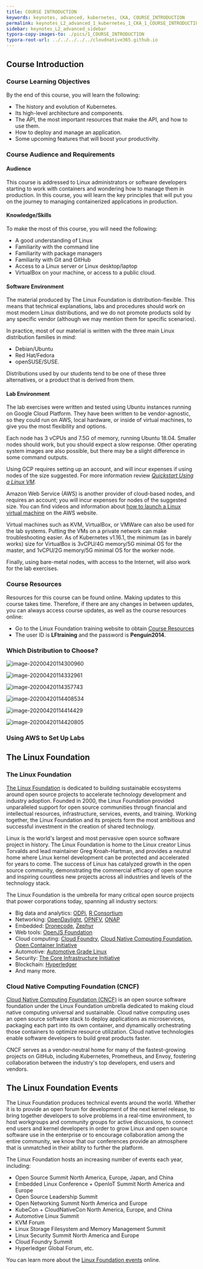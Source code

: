 ```yaml
---
title: COURSE INTRODUCTION
keywords: keynotes, advanced, kubernetes, CKA, COURSE_INTRODUCTION
permalink: keynotes_L2_advanced_1_kubernetes_1_CKA_1_COURSE_INTRODUCTION.html
sidebar: keynotes_L2_advanced_sidebar
typora-copy-images-to: ./pics/1_COURSE_INTRODUCTION
typora-root-url: ../../../../../cloudnative365.github.io
---
```


## Course Introduction

### Course Learning Objectives

By the end of this course, you will learn the following:

- The history and evolution of Kubernetes.
- Its high-level architecture and components.
- The API, the most important resources that make the API, and how to use them.
- How to deploy and manage an application.
- Some upcoming features that will boost your productivity.

### Course Audience and Requirements

#### Audience

This course is addressed to Linux administrators or software developers starting to work with containers and wondering how to manage them in production. In this course, you will learn the key principles that will put you on the journey to managing containerized applications in production.

#### Knowledge/Skills

To make the most of this course, you will need the following:

- A good understanding of Linux
- Familiarity with the command line
- Familiarity with package managers
- Familiarity with Git and GitHub
- Access to a Linux server or Linux desktop/laptop
- VirtualBox on your machine, or access to a public cloud.

#### Software Environment

The material produced by The Linux Foundation is distribution-flexible. This means that technical explanations, labs and procedures should work on most modern Linux distributions, and we do not promote products sold by any specific vendor (although we may mention them for specific scenarios).

In practice, most of our material is written with the three main Linux distribution families in mind:

- Debian/Ubuntu
- Red Hat/Fedora
- openSUSE/SUSE. 

Distributions used by our students tend to be one of these three alternatives, or a product that is derived from them.

#### Lab Environment

The lab exercises were written and tested using Ubuntu instances running on Google Cloud Platform. They have been written to be vendor-agnostic, so they could run on AWS, local hardware, or inside of virtual machines, to give you the most flexibility and options. 

Each node has 3 vCPUs and 7.5G of memory, running Ubuntu 18.04. Smaller nodes should work, but you should expect a slow response. Other operating system images are also possible, but there may be a slight difference in some command outputs.

Using GCP requires setting up an account, and will incur expenses if using nodes of the size suggested. For more information review [*Quickstart Using a Linux VM*](https://cloud.google.com/compute/docs/quickstart-linux).

Amazon Web Service (AWS) is another provider of cloud-based nodes, and requires an account; you will incur expenses for nodes of the suggested size. You can find videos and information about [how to launch a Linux virtual machine](https://aws.amazon.com/getting-started/tutorials/launch-a-virtual-machine/) on the AWS website. 

Virtual machines such as KVM, VirtualBox, or VMWare can also be used for the lab systems. Putting the VMs on a private network can make troubleshooting easier. As of Kubernetes v1.16.1, the minimum (as in barely
works) size for VirtualBox is 3vCPU/4G memory/5G minimal OS for the master, and 1vCPU/2G memory/5G minimal OS
for the worker node.

Finally, using bare-metal nodes, with access to the Internet, will also work for the lab exercises.

### Course Resources

Resources for this course can be found online. Making updates to this course takes time. Therefore, if there are any changes in between updates, you can always access course updates, as well as the course resources online:

- Go to the Linux Foundation training website to obtain [Course Resources](https://training.linuxfoundation.org/cm/LFS258/)
- The user ID is **LFtraining** and the password is **Penguin2014**.

### Which Distribution to Choose?

![image-20200420114300960](/pages/keynotes/L2_advanced/1_CKA/pics/1_COURSE_INTRODUCTION/image-20200420114300960.png)

![image-20200420114332961](/pages/keynotes/L2_advanced/1_CKA/pics/1_COURSE_INTRODUCTION/image-20200420114332961.png)

![image-20200420114357743](/pages/keynotes/L2_advanced/1_CKA/pics/1_COURSE_INTRODUCTION/image-20200420114357743.png)

![image-20200420114408534](/pages/keynotes/L2_advanced/1_CKA/pics/1_COURSE_INTRODUCTION/image-20200420114408534.png)

![image-20200420114414429](/pages/keynotes/L2_advanced/1_CKA/pics/1_COURSE_INTRODUCTION/image-20200420114414429.png)

![image-20200420114420805](/pages/keynotes/L2_advanced/1_CKA/pics/1_COURSE_INTRODUCTION/image-20200420114420805.png)

### Using AWS to Set Up Labs

## The Linux Foundation

### The Linux Foundation

[The Linux Foundation](https://www.linuxfoundation.org/) is dedicated to building sustainable ecosystems around open source projects to accelerate technology development and industry adoption. Founded in 2000, the Linux Foundation provided unparalleled support for open source communities through financial and intellectual resources, infrastructure, services, events, and training. Working together, the Linux Foundation and its projects form the most ambitious and successful investment in the creation of shared technology.

Linux is the world's largest and most pervasive open source software project in history. The Linux Foundation is home to the Linux creator Linus Torvalds and lead maintainer Greg Kroah-Hartman, and provides a neutral home where Linux kernel development can be protected and accelerated for years to come. The success of Linux has catalyzed growth in the open source community, demonstrating the commercial efficacy of open source and inspiring countless new projects across all industries and levels of the technology stack.

The Linux Foundation is the umbrella for many critical open source projects that power corporations today, spanning all industry sectors:

- Big data and analytics: [ODPi](https://www.odpi.org/), [R Consortium](https://www.r-consortium.org/)
- Networking: [OpenDaylight](https://www.opendaylight.org/), [OPNFV](https://www.opnfv.org/), [ONAP](https://www.onap.org/)
- Embedded: [Dronecode](https://www.dronecode.org/), [Zephyr](https://www.zephyrproject.org/)
- Web tools: [OpenJS Foundation](https://openjsf.org/)
- Cloud computing: [Cloud Foundry](https://www.cloudfoundry.org/), [Cloud Native Computing Foundation](https://www.cncf.io/), [Open Container Initiative](https://www.opencontainers.org/)
- Automotive: [Automotive Grade Linux](https://www.automotivelinux.org/)
- Security: [The Core Infrastructure Initiative](https://www.coreinfrastructure.org/)
- Blockchain: [Hyperledger](https://www.hyperledger.org/)
- And many more.

### Cloud Native Computing Foundation (CNCF)

[Cloud Native Computing Foundation (CNCF)](https://www.cncf.io/) is an open source software foundation under the Linux Foundation umbrella dedicated to making cloud native computing universal and sustainable. Cloud native computing uses an open source software stack to deploy applications as microservices, packaging each part into its own container, and dynamically orchestrating those containers to optimize resource utilization. Cloud native technologies enable software developers to build great products faster.

CNCF serves as a vendor-neutral home for many of the fastest-growing projects on GitHub, including Kubernetes, Prometheus, and Envoy, fostering collaboration between the industry's top developers, end users and vendors.

## The Linux Foundation Events

The Linux Foundation produces technical events around the world. Whether it is to provide an open forum for development of the next kernel release, to bring together developers to solve problems in a real-time environment, to host workgroups and community groups for active discussions, to connect end users and kernel developers in order to grow Linux and open source software use in the enterprise or to encourage collaboration among the entire community, we know that our conferences provide an atmosphere that is unmatched in their ability to further the platform.

The Linux Foundation hosts an increasing number of events each year, including:

- Open Source Summit North America, Europe, Japan, and China
- Embedded Linux Conference + OpenIoT Summit North America and Europe
- Open Source Leadership Summit
- Open Networking Summit North America and Europe
- KubeCon + CloudNativeCon North America, Europe, and China
- Automotive Linux Summit
- KVM Forum
- Linux Storage Filesystem and Memory Management Summit
- Linux Security Summit North America and Europe
- Cloud Foundry Summit
- Hyperledger Global Forum, etc.

You can learn more about the [Linux Foundation events](https://events.linuxfoundation.org/) online.



